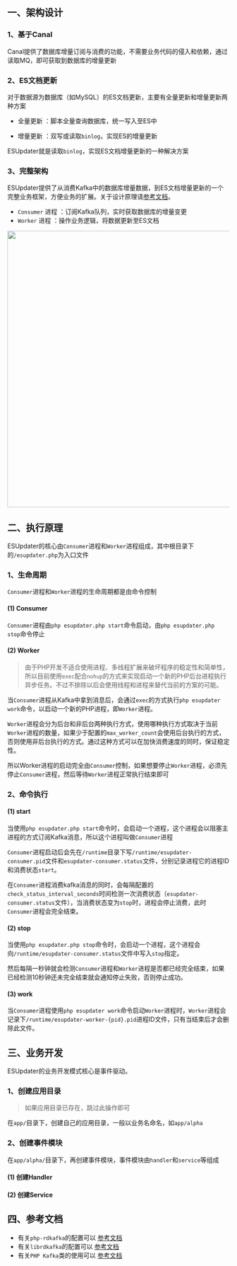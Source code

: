 ## 一、架构设计

### <span id="11">1、基于Canal</span>
Canal提供了数据库增量订阅与消费的功能，不需要业务代码的侵入和依赖，通过读取MQ，即可获取到数据库的增量更新

### <span id="12">2、ES文档更新</span>
对于数据源为数据库（如MySQL）的ES文档更新，主要有全量更新和增量更新两种方案

- 全量更新 ：脚本全量查询数据库，统一写入至ES中

- 增量更新 ：双写或读取```binlog```，实现ES的增量更新

ESUpdater就是读取```binlog```，实现ES文档增量更新的一种解决方案

### <span id="13">3、完整架构</span>
ESUpdater提供了从消费Kafka中的数据库增量数据，到ES文档增量更新的一个完整业务框架，方便业务的扩展。关于设计原理请[参考文档](HOWTOCODE.md)。

- ```Consumer``` 进程 ：订阅Kafka队列，实时获取数据库的增量变更
- ```Worker``` 进程 ：操作业务逻辑，将数据更新至ES文档

<img src="https://user-images.githubusercontent.com/35942268/147027126-1df83ddf-8698-44dd-a988-5499f7eeb063.png" width="625">

## 二、执行原理
ESUpdater的核心由```Consumer```进程和```Worker```进程组成，其中根目录下的```/esupdater.php```为入口文件

### 1、生命周期
```Consumer```进程和```Worker```进程的生命周期都是由命令控制

#### (1) Consumer 
```Consumer```进程由```php esupdater.php start```命令启动，由```php esupdater.php stop```命令停止

#### (2) Worker

> 由于PHP开发不适合使用进程、多线程扩展来破坏程序的稳定性和简单性，所以目前使用```exec```配合```nohup```的方式来实现启动一个新的PHP后台进程执行异步任务。不过不排除以后会使用线程和进程来替代当前的方案的可能。

当```Consumer```进程从Kafka中拿到消息后，会通过```exec```的方式执行```php esupdater work```命令，以启动一个新的PHP进程，即```Worker```进程。

```Worker```进程会分为后台和非后台两种执行方式，使用哪种执行方式取决于当前```Worker```进程的数量，如果少于配置的```max_worker_count```会使用后台执行的方式，否则使用非后台执行的方式。通过这种方式可以在加快消费速度的同时，保证稳定性。

所以Worker进程的启动完全由```Consumer```控制，如果想要停止```Worker```进程，必须先停止```Consumer```进程，然后等待```Worker```进程正常执行结束即可

### 2、命令执行

#### (1) start
当使用```php esupdater.php start```命令时，会启动一个进程，这个进程会以阻塞主进程的方式订阅Kafka消息，所以这个进程叫做```Consumer```进程

```Consumer```进程启动后会先在```/runtime```目录下写```/runtime/esupdater-consumer.pid```文件和```esupdater-consumer.status```文件，分别记录进程它的进程ID和消费状态```start```。

在```Consumer```进程消费kafka消息的同时，会每隔配置的```check_status_interval_seconds```时间检测一次消费状态（```esupdater-consumer.status```文件），当消费状态变为```stop```时，进程会停止消费，此时```Consumer```进程会完全结束。

#### (2) stop
当使用```php esupdater.php stop```命令时，会启动一个进程，这个进程会向```/runtime/esupdater-consumer.status```文件中写入```stop```指定。

然后每隔一秒钟就会检测```Consumer```进程和```Worker```进程是否都已经完全结束，如果已经检测10秒钟还未完全结束就会通知停止失败，否则停止成功。

#### (3) work
当```Consumer```进程使用```php esupdater work```命令启动```Worker```进程时，```Worker```进程会记录下```/runtime/esupdater-worker-{pid}.pid```进程ID文件，只有当结束后才会删除此文件。

## 三、业务开发
ESUpdater的业务开发模式核心是事件驱动。

### <span id="1">1、创建应用目录</span>
> 如果应用目录已存在，跳过此操作即可

在```app/```目录下，创建自己的应用目录，一般以业务名命名，如```app/alpha```

### <span id="2">2、创建事件模块</span>
在```app/alpha/```目录下，再创建事件模块，事件模块由```handler```和```service```等组成

#### <span id="21">(1) 创建Handler</span>

#### <span id="22">(2) 创建Service</span>

## <span id="4">四、参考文档</span>

- 有关```php-rdkafka```的配置可以 [参考文档](https://github.com/arnaud-lb/php-rdkafka)
- 有关```librdkafka```的配置可以 [参考文档](https://github.com/edenhill/librdkafka/blob/master/CONFIGURATION.md)
- 有关```PHP Kafka```类的使用可以 [参考文档](https://arnaud.le-blanc.net/php-rdkafka-doc/phpdoc/class.rdkafka-consumertopic.html)
